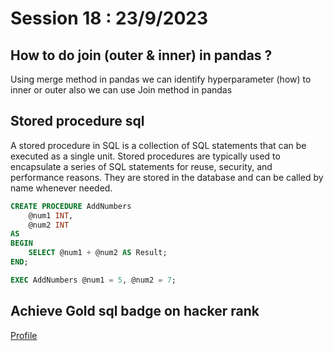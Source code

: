 # Session 18 : 23/9/2023

## How to do join (outer & inner) in pandas ?

Using merge method in pandas we can identify hyperparameter (how) to inner or outer also we can use Join method in pandas

## Stored procedure sql

A stored procedure in SQL is a collection of SQL statements that can be executed as a single unit. Stored procedures are typically used to encapsulate a series of SQL statements for reuse, security, and performance reasons. They are stored in the database and can be called by name whenever needed.

```sql
CREATE PROCEDURE AddNumbers
    @num1 INT,
    @num2 INT
AS
BEGIN
    SELECT @num1 + @num2 AS Result;
END;
```
```sql
EXEC AddNumbers @num1 = 5, @num2 = 7;
```
## Achieve Gold sql badge on hacker rank
[Profile](https://www.hackerrank.com/minaemil329)